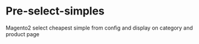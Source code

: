 # Pre-select-simples
Magento2 select cheapest simple from config and display on category and product page 
